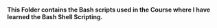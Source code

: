 #### This Folder contains the Bash scripts used in the Course where I have learned the Bash Shell Scripting.
